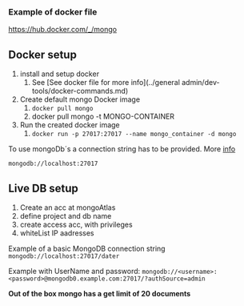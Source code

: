 ### Example of docker file

https://hub.docker.com/_/mongo

## Docker setup

1. install and setup docker
    1. See [See docker file for more info](../general admin/dev-tools/docker-commands.md)
2. Create default mongo Docker image
    1. `docker pull mongo`
    2. docker pull mongo -t MONGO-CONTAINER
3. Run the created docker image
    1. `docker run -p 27017:27017 --name mongo_container -d mongo`

To use mongoDb´s a connection string has to be provided. More [info](https://docs.mongodb.com/manual/reference/connection-string/)

`mongodb://localhost:27017`

## Live DB setup

1. Create an acc at mongoAtlas
2. define project and db name
3. create access acc, with privileges
4. whiteList IP aadresses

Example of a basic MongoDB connection string `mongodb://localhost:27017/dater`

Example with UserName and password: `mongodb://<username>:<password>@mongodb0.example.com:27017/?authSource=admin`

**Out of the box mongo has a get limit of 20 documents**
